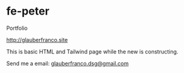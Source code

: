 # fe-peter
Portfolio

http://glauberfranco.site

This is basic HTML and Tailwind page while the new is constructing.

Send me a email: glauberfranco.dsg@gmail.com
